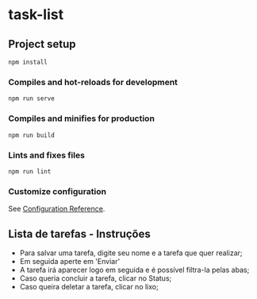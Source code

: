 # task-list

## Project setup
```
npm install
```

### Compiles and hot-reloads for development
```
npm run serve
```

### Compiles and minifies for production
```
npm run build
```

### Lints and fixes files
```
npm run lint
```

### Customize configuration
See [Configuration Reference](https://cli.vuejs.org/config/).

## Lista de tarefas - Instruções

- Para salvar uma tarefa, digite seu nome e a tarefa que quer realizar;
- Em seguida aperte em 'Enviar'
- A tarefa irá aparecer logo em seguida e é possível filtra-la pelas abas;
- Caso queria concluir a tarefa, clicar no Status;
- Caso queira deletar a tarefa, clicar no lixo;
